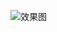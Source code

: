 ![效果图](https://github.com/shiep18/EIS2020/blob/master/students/LvTao/20200527/%E5%BC%80%E5%85%B3%E9%94%81%E9%97%A82.gif)
